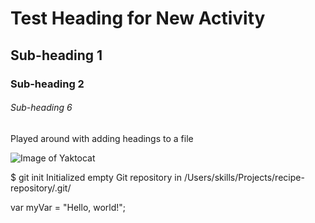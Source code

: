 # Test Heading for New Activity
## Sub-heading 1
### Sub-heading 2
###### Sub-heading 6
Played around with adding headings to a file

![Image of Yaktocat](https://octodex.github.com/images/yaktocat.png)

$ git init
Initialized empty Git repository in /Users/skills/Projects/recipe-repository/.git/

var myVar = "Hello, world!";

